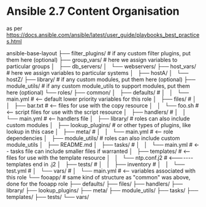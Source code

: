 # Ansible 2.7 Content Organisation

as per https://docs.ansible.com/ansible/latest/user_guide/playbooks_best_practices.html

ansible-base-layout
├── filter_plugins/                 # if any custom filter plugins, put them here (optional)
├── group_vars/                     # here we assign variables to particular groups
│   ├── db_servers/
│   └── webservers/
├── host_vars/                      # here we assign variables to particular systems
│   ├── hostA/
│   └── hostZ/
├── library/                        # if any custom modules, put them here (optional)
├── module_utils/                   # if any custom module_utils to support modules, put them here (optional)
└── roles/
    ├── common/
    │   ├── defaults/               #
    │   │   └── main.yml            #  <-- default lower priority variables for this role
    │   ├── files/                  #
    │   │   ├── bar.txt             #  <-- files for use with the copy resource
    │   │   └── foo.sh              #  <-- script files for use with the script resource
    │   ├── handlers/               #
    │   │   └── main.yml            #  <-- handlers file
    │   ├── library/                # roles can also include custom modules
    │   ├── lookup_plugins/         # or other types of plugins, like lookup in this case
    │   ├── meta/                   #
    │   │   └── main.yml            #  <-- role dependencies
    │   ├── module_utils/           # roles can also include custom module_utils
    │   ├── README.md
    │   ├── tasks/                  #
    │   │   └── main.yml            #  <-- tasks file can include smaller files if warranted
    │   ├── templates/              #  <-- files for use with the template resource
    │   │   └── ntp.conf.j2         #  <------- templates end in .j2
    │   ├── tests/                  #
    │   │   ├── inventory           #
    │   │   └── test.yml            #
    │   └── vars/                   #
    │       └── main.yml            #  <-- variables associated with this role
    └── fooapp/                     # same kind of structure as "common" was above, done for the fooapp role
        ├── defaults/
        ├── files/
        ├── handlers/
        ├── library/
        ├── lookup_plugins/
        ├── meta/
        ├── module_utils/
        ├── tasks/
        ├── templates/
        ├── tests/
        └── vars/
